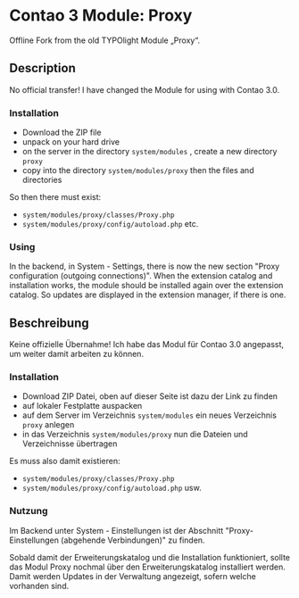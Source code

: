 Contao 3 Module: Proxy
======================

Offline Fork from the old TYPOlight Module „Proxy“.

Description
-----------

No official transfer! I have changed the Module for using with Contao 3.0.

### Installation

-   Download the ZIP file
-   unpack on your hard drive
-   on the server in the directory `system/modules` , create a new directory `proxy`
-   copy into the directory `system/modules/proxy` then the files and directories

So then there must exist:

-   `system/modules/proxy/classes/Proxy.php`
-   `system/modules/proxy/config/autoload.php`
etc.

### Using

In the backend, in System - Settings, there is now the new section  "Proxy
configuration (outgoing connections)".  When the extension catalog and
installation works, the module should be  installed again over the extension
catalog. So updates are displayed in  the extension manager, if there is one.


Beschreibung
------------

Keine offizielle Übernahme! Ich habe das Modul für Contao 3.0 angepasst, um
weiter damit arbeiten zu können.

### Installation

-   Download ZIP Datei, oben auf dieser Seite ist dazu der Link zu finden
-   auf lokaler Festplatte auspacken
-   auf dem Server im Verzeichnis `system/modules` ein neues Verzeichnis `proxy` anlegen
-   in das Verzeichnis `system/modules/proxy` nun die Dateien und Verzeichnisse übertragen

Es muss also damit existieren:

-   `system/modules/proxy/classes/Proxy.php`
-   `system/modules/proxy/config/autoload.php`
usw.

### Nutzung

Im Backend unter System - Einstellungen ist der Abschnitt "Proxy-Einstellungen
(abgehende Verbindungen)" zu finden.

Sobald damit der Erweiterungskatalog und die Installation funktioniert, sollte
das Modul Proxy nochmal über den Erweiterungskatalog installiert werden. 
Damit werden Updates in der Verwaltung angezeigt, sofern welche vorhanden sind.
